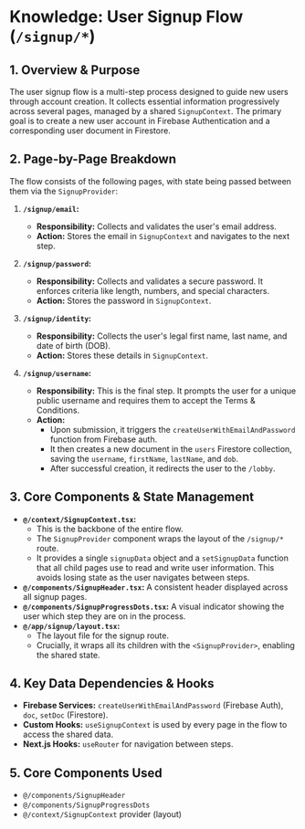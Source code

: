 # Knowledge: User Signup Flow (`/signup/*`)

## 1. Overview & Purpose

The user signup flow is a multi-step process designed to guide new users through account creation. It collects essential information progressively across several pages, managed by a shared `SignupContext`. The primary goal is to create a new user account in Firebase Authentication and a corresponding user document in Firestore.

## 2. Page-by-Page Breakdown

The flow consists of the following pages, with state being passed between them via the `SignupProvider`:

1.  **`/signup/email`:**
    -   **Responsibility:** Collects and validates the user's email address.
    -   **Action:** Stores the email in `SignupContext` and navigates to the next step.

2.  **`/signup/password`:**
    -   **Responsibility:** Collects and validates a secure password. It enforces criteria like length, numbers, and special characters.
    -   **Action:** Stores the password in `SignupContext`.

3.  **`/signup/identity`:**
    -   **Responsibility:** Collects the user's legal first name, last name, and date of birth (DOB).
    -   **Action:** Stores these details in `SignupContext`.

4.  **`/signup/username`:**
    -   **Responsibility:** This is the final step. It prompts the user for a unique public username and requires them to accept the Terms & Conditions.
    -   **Action:**
        -   Upon submission, it triggers the `createUserWithEmailAndPassword` function from Firebase auth.
        -   It then creates a new document in the `users` Firestore collection, saving the `username`, `firstName`, `lastName`, and `dob`.
        -   After successful creation, it redirects the user to the `/lobby`.

## 3. Core Components & State Management

-   **`@/context/SignupContext.tsx`:**
    -   This is the backbone of the entire flow.
    -   The `SignupProvider` component wraps the layout of the `/signup/*` route.
    -   It provides a single `signupData` object and a `setSignupData` function that all child pages use to read and write user information. This avoids losing state as the user navigates between steps.
-   **`@/components/SignupHeader.tsx`:** A consistent header displayed across all signup pages.
-   **`@/components/SignupProgressDots.tsx`:** A visual indicator showing the user which step they are on in the process.
-   **`@/app/signup/layout.tsx`:**
    -   The layout file for the signup route.
    -   Crucially, it wraps all its children with the `<SignupProvider>`, enabling the shared state.

## 4. Key Data Dependencies & Hooks

-   **Firebase Services:** `createUserWithEmailAndPassword` (Firebase Auth), `doc`, `setDoc` (Firestore).
-   **Custom Hooks:** `useSignupContext` is used by every page in the flow to access the shared data.
-   **Next.js Hooks:** `useRouter` for navigation between steps. 

## 5. Core Components Used

- `@/components/SignupHeader`
- `@/components/SignupProgressDots`
- `@/context/SignupContext` provider (layout) 